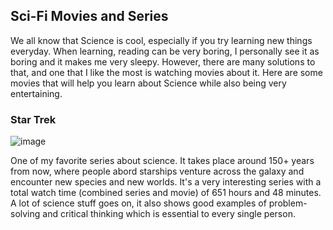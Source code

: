 ## Sci-Fi Movies and Series
  We all know that Science is cool, especially if you try learning new things everyday. When learning, reading can be very boring, I personally see it as boring and it makes me very sleepy. However, there are many solutions to that, and one that I like the most is watching movies about it. Here are some movies that will help you learn about Science while also being very entertaining.
  
### Star Trek
  ![image](https://user-images.githubusercontent.com/103241776/167341890-60fa74f8-38f5-4077-88f3-9d0023922874.png)
  
  One of my favorite series about science. It takes place around 150+ years from now, where people abord starships venture across the galaxy and encounter new species and new worlds. It's a very interesting series with a total watch time (combined series and movie) of 651 hours and 48 minutes. A lot of science stuff goes on, it also shows good examples of problem-solving and critical thinking which is essential to every single person.
  
  

